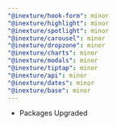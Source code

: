 ```yaml
---
"@inexture/hook-form": minor
"@inexture/highlight": minor
"@inexture/spotlight": minor
"@inexture/carousel": minor
"@inexture/dropzone": minor
"@inexture/charts": minor
"@inexture/modals": minor
"@inexture/tiptap": minor
"@inexture/api": minor
"@inexture/dates": minor
"@inexture/base": minor
---
```


- Packages Upgraded
